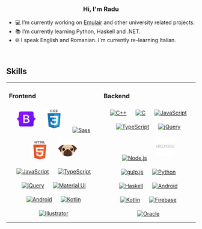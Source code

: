 ### <div align="center">Hi, I'm Radu</div>
- 💻 I’m currently working on [Emulair](https://github.com/RaduBratan/Emulair) and other university related projects.
- 📚 I’m currently learning Python, Haskell and .NET.
- 🌐 I speak English and Romanian. I'm currently re-learning Italian.

<br/>

## Skills
<table><tr>
<td valign="top" width="50%">

### Frontend
<div align="center">
        <a href="https://getbootstrap.com/docs/3.4/javascript/" target="_blank"><img style="margin: 10px"
            src="https://raw.githubusercontent.com/RaduBratan/RaduBratan/main/Bootstrap%20Logo.svg" alt="Bootstrap"
            height="50" /></a>
        <a href="https://www.w3schools.com/css/" target="_blank"><img style="margin: 10px"
            src="https://raw.githubusercontent.com/RaduBratan/RaduBratan/main/CSS3%20Logo.svg" alt="CSS3"
            height="50" /></a>
        <a href="https://sass-lang.com/" target="_blank"><img style="margin: 10px"
            src="https://profilinator.rishav.dev/skills-assets/sass-original.svg" alt="Sass" height="50" /></a>
        <a href="https://en.wikipedia.org/wiki/HTML5" target="_blank"><img style="margin: 10px"
            src="https://raw.githubusercontent.com/RaduBratan/RaduBratan/main/HTML5%20Logo.svg" alt="HTML5"
            height="50" /></a>
        <a href="https://pugjs.org/api/getting-started.html" target="_blank"><img style="margin: 10px"
            src="https://raw.githubusercontent.com/RaduBratan/RaduBratan/main/PugJS%20Logo.svg" alt="Pug.js"
            height="50" /></a>
        <a href="https://www.javascript.com/" target="_blank"><img style="margin: 10px"
            src="https://profilinator.rishav.dev/skills-assets/javascript-original.svg" alt="JavaScript"
            height="50" /></a>
        <a href="https://www.typescriptlang.org/" target="_blank"><img style="margin: 10px"
            src="https://profilinator.rishav.dev/skills-assets/typescript-original.svg" alt="TypeScript"
            height="50" /></a>
        <a href="https://jquery.com/" target="_blank"><img style="margin: 10px"
            src="https://profilinator.rishav.dev/skills-assets/jquery.png" alt="jQuery" height="50" /></a>
        <a href="https://mui.com/" target="_blank"><img style="margin: 10px"
            src="https://profilinator.rishav.dev/skills-assets/mui.png" alt="Material UI" height="50" /></a>
        <a href="https://www.android.com/intl/en_in/" target="_blank"><img style="margin: 10px"
            src="https://profilinator.rishav.dev/skills-assets/android-original-wordmark.svg" alt="Android"
            height="50" /></a>
        <a href="https://kotlinlang.org/" target="_blank"><img style="margin: 10px"
            src="https://profilinator.rishav.dev/skills-assets/kotlinlang-icon.svg" alt="Kotlin" height="50" /></a>
        <a href="https://www.adobe.com/in/products/illustrator.html" target="_blank"><img style="margin: 10px"
            src="https://profilinator.rishav.dev/skills-assets/adobe_illustrator-icon.svg" alt="Illustrator"
            height="50" /></a>
      </div>
</td>

<td valign="top" width="50%">

### Backend
<div align="center">
        <a href="https://www.cplusplus.com/" target="_blank"><img style="margin: 10px"
            src="https://profilinator.rishav.dev/skills-assets/cplusplus-original.svg" alt="C++" height="50" /></a>
        <a href="https://www.cprogramming.com/" target="_blank"><img style="margin: 10px"
            src="https://profilinator.rishav.dev/skills-assets/c-original.svg" alt="C" height="50" /></a>
        <a href="https://www.javascript.com/" target="_blank"><img style="margin: 10px"
            src="https://profilinator.rishav.dev/skills-assets/javascript-original.svg" alt="JavaScript"
            height="50" /></a>
        <a href="https://www.typescriptlang.org/" target="_blank"><img style="margin: 10px"
            src="https://profilinator.rishav.dev/skills-assets/typescript-original.svg" alt="TypeScript"
            height="50" /></a>
        <a href="https://jquery.com/" target="_blank"><img style="margin: 10px"
            src="https://profilinator.rishav.dev/skills-assets/jquery.png" alt="jQuery" height="50" /></a>
        <a href="https://nodejs.org/" target="_blank"><img style="margin: 10px"
            src="https://profilinator.rishav.dev/skills-assets/nodejs-original-wordmark.svg" alt="Node.js"
            height="50" /></a>
        <a href="https://expressjs.com/" target="_blank"><img style="margin: 10px;"
            src="https://raw.githubusercontent.com/RaduBratan/RaduBratan/main/ExpressJS%20Logo.svg" alt="Express.js"
            height="50" /></a>
        <a href="https://gulpjs.com/" target="_blank"><img style="margin: 10px"
            src="https://profilinator.rishav.dev/skills-assets/gulp-plain.svg" alt="gulp.js" height="50" /></a>
        <a href="https://www.python.org/" target="_blank"><img style="margin: 10px"
            src="https://profilinator.rishav.dev/skills-assets/python-original.svg" alt="Python" height="50" /></a>
        <a href="https://www.haskell.org/" target="_blank"><img style="margin: 10px"
            src="https://profilinator.rishav.dev/skills-assets/haskell.png" alt="Haskell" height="50" /></a>
        <a href="https://www.android.com/intl/en_in/" target="_blank"><img style="margin: 10px"
            src="https://profilinator.rishav.dev/skills-assets/android-original-wordmark.svg" alt="Android"
            height="50" /></a>
        <a href="https://kotlinlang.org/" target="_blank"><img style="margin: 10px"
            src="https://profilinator.rishav.dev/skills-assets/kotlinlang-icon.svg" alt="Kotlin" height="50" /></a>
        <a href="https://firebase.google.com/" target="_blank"><img style="margin: 10px"
            src="https://profilinator.rishav.dev/skills-assets/firebase.png" alt="Firebase" height="50" /></a>
        <a href="https://www.oracle.com/in/index.html" target="_blank"><img style="margin: 10px"
            src="https://profilinator.rishav.dev/skills-assets/oracle-original.svg" alt="Oracle" height="50" /></a>
      </div>
</td>
</tr></table>  

<!--
<br/>

## Github Stats  
<div align="center">
  <img
    src="https://github-readme-stats-radubratan.vercel.app/api?username=RaduBratan&bg_color=0000&text_color=aaa&title_color=fefefe&icon_color=fefefe&border_color=666&border_radius=24&show_icons=true&count_private=true&include_all_commits=true"
    align="center" />
</div>
-->
